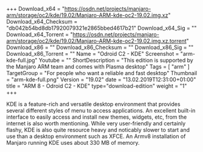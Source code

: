 +++
Download_x64 = "https://osdn.net/projects/manjaro-arm/storage/oc2/kde/19.02/Manjaro-ARM-kde-oc2-19.02.img.xz"
Download_x64_Checksum = "db042b54bd8db17920079321e2865bbed4617b21"
Download_x64_Sig = ""
Download_x64_Torrent = "https://osdn.net/projects/manjaro-arm/storage/oc2/kde/19.02/Manjaro-ARM-kde-oc2-19.02.img.xz.torrent"
Download_x86 = ""
Download_x86_Checksum = ""
Download_x86_Sig = ""
Download_x86_Torrent = ""
Name = "Odroid C2 - KDE"
Screenshot = "arm-kde-full.jpg"
Youtube = ""
ShortDescription = "This edition is supported by the Manjaro ARM team and comes with Plasma desktop"
Tags = [ "arm" ]
TargetGroup = "For people who want a reliable and fast desktop"
Thumbnail = "arm-kde-full.png"
Version = "19.02"
date = "13.02.2019T12:31:00+01:00"
title = "ARM 8 - Odroid C2 - KDE"
type="download-edition"
weight = "1"
+++

KDE is a feature-rich and versatile desktop environment that provides several different styles of menu to access applications. An excellent built-in interface to easily access and install new themes, widgets, etc, from the internet is also worth mentioning. While very user-friendly and certainly flashy, KDE is also quite resource heavy and noticably slower to start and use than a desktop environment such as XFCE. An Armv8 installation of Manjaro running KDE uses about 330 MB of memory.

